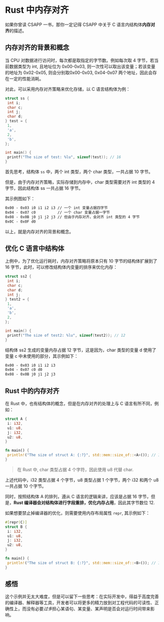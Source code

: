 # Rust 中内存对齐

如果你曾读 CSAPP 一书，那你一定记得 CSAPP 中关于 C 语言内结构体**内存对齐**的描述。

## 内存对齐的背景和概念

当 CPU 对数据进行访问时，每次都是取指定的字节数。例如每次取 4 字节，若当前数据类型为 int, 且地址位为 0x00-0x03, 则一次性可以取出该变量；若该变量的地址为 0x02-0x05, 则会分别取0x00-0x03, 0x04-0x07 两个地址，因此会存在一定的性能消耗。

对此，可以采用内存对齐策略来优化存储，以 C 语言结构体为例：

```cpp
struct ss {
 int i;
 char c;
 int j;
 char d;
} test = {
 1,
 'a',
 2,
 'b',
};

int main() {
 printf("The size of test: %lu", sizeof(test)); // 16
}
```

首先思考，结构体 `ss` 中，两个 int 类型，两个 char 类型，一共占据 10 字节。

但是，由于内存对齐策略，实际存储到内存中，char 类型需要对齐 int 类型的 4 字节，因此结构体 ss 一共占据 16 字节。

其示例图如下：

```txt
0x00 - 0x03 i0 i1 i2 i3 // 一个 int 变量占据四字节
0x04 - 0x07 c0          // 一个 char 变量占据一字节
0x08 - 0x0B j0 j1 j2 j3 // 但由于内存对齐，会对齐 int 类型的 4 字节
0x0C - 0x0F d0
```

以上，就是内存对齐的背景和概念。

## 优化 C 语言中结构体

上例中，为了优化运行耗时，内存对齐策略将原本只有 10 字节的结构体扩展到了 16 字节，此时，可以修改结构体内变量的排序来优化内存：

```cpp
struct ss2 {
 int i;
 char c;
 char d;
 int j;
} test2 = {
 1,
 'a',
 'b',
 2,
};

int main() {
 printf("The size of test2: %lu", sizeof(test2)); // 12
}
```

结构体 ss2 生成的变量内存占据 12 字节，这是因为，char 类型的变量 d 使用了变量 c 中未使用的部分，其示例如下：

```txt
0x00 - 0x03 i0 i1 i2 i3
0x04 - 0x07 c0 d0      
0x08 - 0x0B j0 j1 j2 j3 
```

## Rust 中的内存对齐

在 Rust 中，也有结构体的概念，但是在内存对齐的处理上与 C 语言有所不同，例如：

```rust
struct A {
 i: i32,
 u1: u8,
 j: i32,
 u2: u8,
}

fn main() {
 println!("The size of struct A: {:?}", std::mem::size_of::<A>()); // 12 
}
```

> 在 Rust 中, char 类型占据 4 个字符，因此使用 u8 代替 char.

上述代码中，i32 类型占据 4 个字节，u8 类型占据 1 个字节，两个 i32 和两个 u8 一共占据 10 个字节。

同时，按照结构体 A 的排列，遵从 C 语言的逻辑来讲，应该是占据 16 字节，但是，**Rust 编译器会对结构体进行字段重排，优化内存占用**，因此其字节数位 12.

如果想要禁止掉编译器的优化，则需要使用内存布局属性 `repr`, 其示例如下：

```rust
#[repr(C)]
struct B {
 i: i32,
 u1: u8,
 j: i32,
 u2: u8, 
}

fn main() {
 println!("The size of struct B: {:?}", std::mem::size_of::<B>()); // 16
}
```

## 感悟

这个示例并无太大难度，但是可以留下一些思考：在实际开发中，得益于高度完善的编译器、解释器等工具，开发者可以将更多的精力放到对工程代码的可读性、正确性上，而没有必要*过多*担心某语句、某变量、某声明是否会对运行时间带来影响。
